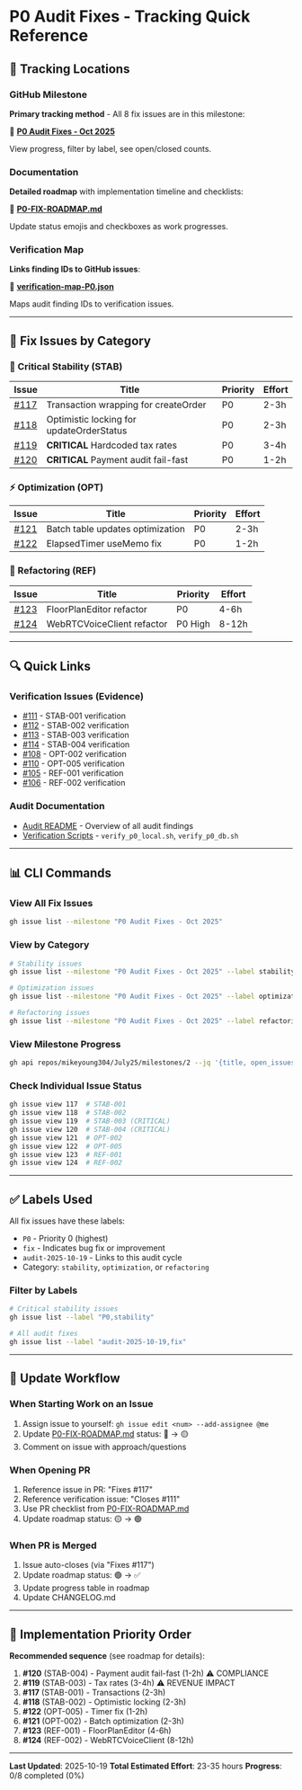 # P0 Audit Fixes - Tracking Quick Reference

## 📍 Tracking Locations

### GitHub Milestone
**Primary tracking method** - All 8 fix issues are in this milestone:

🔗 **[P0 Audit Fixes - Oct 2025](https://github.com/mikeyoung304/July25/milestone/2)**

View progress, filter by label, see open/closed counts.

### Documentation
**Detailed roadmap** with implementation timeline and checklists:

📄 **[P0-FIX-ROADMAP.md](./P0-FIX-ROADMAP.md)**

Update status emojis and checkboxes as work progresses.

### Verification Map
**Links finding IDs to GitHub issues**:

📄 **[verification-map-P0.json](./verification-map-P0.json)**

Maps audit finding IDs to verification issues.

---

## 🎯 Fix Issues by Category

### 🚨 Critical Stability (STAB)
| Issue | Title | Priority | Effort |
|-------|-------|----------|--------|
| [#117](https://github.com/mikeyoung304/July25/issues/117) | Transaction wrapping for createOrder | P0 | 2-3h |
| [#118](https://github.com/mikeyoung304/July25/issues/118) | Optimistic locking for updateOrderStatus | P0 | 2-3h |
| [#119](https://github.com/mikeyoung304/July25/issues/119) | **CRITICAL** Hardcoded tax rates | P0 | 3-4h |
| [#120](https://github.com/mikeyoung304/July25/issues/120) | **CRITICAL** Payment audit fail-fast | P0 | 1-2h |

### ⚡ Optimization (OPT)
| Issue | Title | Priority | Effort |
|-------|-------|----------|--------|
| [#121](https://github.com/mikeyoung304/July25/issues/121) | Batch table updates optimization | P0 | 2-3h |
| [#122](https://github.com/mikeyoung304/July25/issues/122) | ElapsedTimer useMemo fix | P0 | 1-2h |

### 🔨 Refactoring (REF)
| Issue | Title | Priority | Effort |
|-------|-------|----------|--------|
| [#123](https://github.com/mikeyoung304/July25/issues/123) | FloorPlanEditor refactor | P0 | 4-6h |
| [#124](https://github.com/mikeyoung304/July25/issues/124) | WebRTCVoiceClient refactor | P0 High | 8-12h |

---

## 🔍 Quick Links

### Verification Issues (Evidence)
- [#111](https://github.com/mikeyoung304/July25/issues/111) - STAB-001 verification
- [#112](https://github.com/mikeyoung304/July25/issues/112) - STAB-002 verification
- [#113](https://github.com/mikeyoung304/July25/issues/113) - STAB-003 verification
- [#114](https://github.com/mikeyoung304/July25/issues/114) - STAB-004 verification
- [#108](https://github.com/mikeyoung304/July25/issues/108) - OPT-002 verification
- [#110](https://github.com/mikeyoung304/July25/issues/110) - OPT-005 verification
- [#105](https://github.com/mikeyoung304/July25/issues/105) - REF-001 verification
- [#106](https://github.com/mikeyoung304/July25/issues/106) - REF-002 verification

### Audit Documentation
- [Audit README](./README.md) - Overview of all audit findings
- [Verification Scripts](../../scripts/) - `verify_p0_local.sh`, `verify_p0_db.sh`

---

## 📊 CLI Commands

### View All Fix Issues
```bash
gh issue list --milestone "P0 Audit Fixes - Oct 2025"
```

### View by Category
```bash
# Stability issues
gh issue list --milestone "P0 Audit Fixes - Oct 2025" --label stability

# Optimization issues
gh issue list --milestone "P0 Audit Fixes - Oct 2025" --label optimization

# Refactoring issues
gh issue list --milestone "P0 Audit Fixes - Oct 2025" --label refactoring
```

### View Milestone Progress
```bash
gh api repos/mikeyoung304/July25/milestones/2 --jq '{title, open_issues, closed_issues, progress: ((.closed_issues / (.open_issues + .closed_issues)) * 100)}'
```

### Check Individual Issue Status
```bash
gh issue view 117  # STAB-001
gh issue view 118  # STAB-002
gh issue view 119  # STAB-003 (CRITICAL)
gh issue view 120  # STAB-004 (CRITICAL)
gh issue view 121  # OPT-002
gh issue view 122  # OPT-005
gh issue view 123  # REF-001
gh issue view 124  # REF-002
```

---

## ✅ Labels Used

All fix issues have these labels:
- `P0` - Priority 0 (highest)
- `fix` - Indicates bug fix or improvement
- `audit-2025-10-19` - Links to this audit cycle
- Category: `stability`, `optimization`, or `refactoring`

### Filter by Labels
```bash
# Critical stability issues
gh issue list --label "P0,stability"

# All audit fixes
gh issue list --label "audit-2025-10-19,fix"
```

---

## 📝 Update Workflow

### When Starting Work on an Issue
1. Assign issue to yourself: `gh issue edit <num> --add-assignee @me`
2. Update [P0-FIX-ROADMAP.md](./P0-FIX-ROADMAP.md) status: 🔴 → 🟡
3. Comment on issue with approach/questions

### When Opening PR
1. Reference issue in PR: "Fixes #117"
2. Reference verification issue: "Closes #111"
3. Use PR checklist from [P0-FIX-ROADMAP.md](./P0-FIX-ROADMAP.md)
4. Update roadmap status: 🟡 → 🟢

### When PR is Merged
1. Issue auto-closes (via "Fixes #117")
2. Update roadmap status: 🟢 → ✅
3. Update progress table in roadmap
4. Update CHANGELOG.md

---

## 🎯 Implementation Priority Order

**Recommended sequence** (see roadmap for details):

1. **#120** (STAB-004) - Payment audit fail-fast (1-2h) ⚠️ COMPLIANCE
2. **#119** (STAB-003) - Tax rates (3-4h) ⚠️ REVENUE IMPACT
3. **#117** (STAB-001) - Transactions (2-3h)
4. **#118** (STAB-002) - Optimistic locking (2-3h)
5. **#122** (OPT-005) - Timer fix (1-2h)
6. **#121** (OPT-002) - Batch optimization (2-3h)
7. **#123** (REF-001) - FloorPlanEditor (4-6h)
8. **#124** (REF-002) - WebRTCVoiceClient (8-12h)

---

**Last Updated**: 2025-10-19
**Total Estimated Effort**: 23-35 hours
**Progress**: 0/8 completed (0%)
